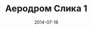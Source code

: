 ---
layout: default
modal-id: 4
date: 2014-07-18
img: aerodrom/DSC_0331.jpg
alt: image-alt
store: Aerodrom
title: Аеродром Слика 1
description: Intro LINQ is query language for C and VB introduced in .NET 3.5 and VS 2008. LINQ simplifies querying by offering one unified language to query different types of data sources. In order to use LINQ to query data source we need LINQ provider. Many providers are posted here and there is option to create our own providers, so basically you can query everything with the right provider. This means that a single query can be used to query data from DB, XML, lists etc.. Query SyntaxLINQ queries can be written in two basic ways.

---